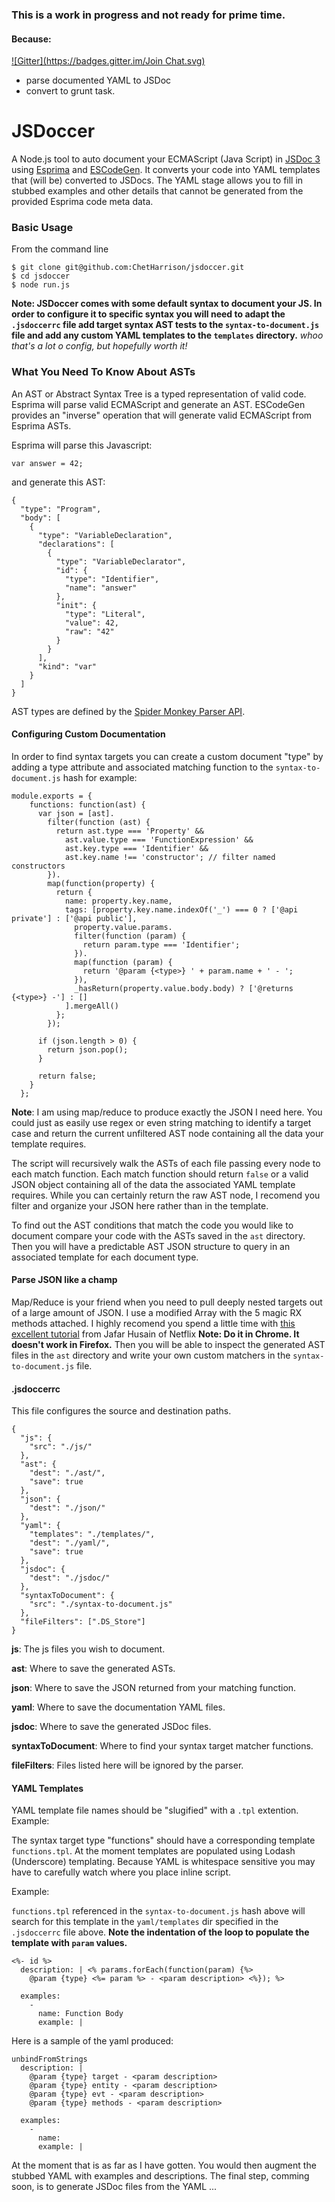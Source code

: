 ### This is a work in progress and not ready for prime time.
#### Because:
[![Gitter](https://badges.gitter.im/Join Chat.svg)](https://gitter.im/ChetHarrison/jsdoccer?utm_source=badge&utm_medium=badge&utm_campaign=pr-badge&utm_content=badge)
* parse documented YAML to JSDoc
* convert to grunt task.

# JSDoccer

A Node.js tool to auto document your ECMAScript (Java Script) in  [JSDoc 3](https://github.com/jsdoc3/jsdoc3.github.com) using [Esprima](http://esprima.org/) and [ESCodeGen](https://github.com/Constellation/escodegen). It converts your code into YAML templates that (will be) converted to JSDocs. The YAML stage allows you to fill in stubbed examples and other details that cannot be generated from the provided Esprima code meta data.

### Basic Usage

From the command line

```
$ git clone git@github.com:ChetHarrison/jsdoccer.git
$ cd jsdoccer
$ node run.js
```

**Note: JSDoccer comes with some default syntax to document your JS. In order to configure it to specific syntax you will need to adapt the `.jsdoccerrc` file add target syntax AST tests to the `syntax-to-document.js` file and add any custom YAML templates to the `templates` directory.** *whoo that's a lot o config, but hopefully worth it!*

### What You Need To Know About ASTs

An AST or Abstract Syntax Tree is a typed representation of valid code. Esprima will parse valid ECMAScript and generate an AST. ESCodeGen provides an "inverse" operation that will generate valid ECMAScript from Esprima ASTs.

Esprima will parse this Javascript:

```
var answer = 42;
```

and generate this AST:

```
{
  "type": "Program",
  "body": [
    {
      "type": "VariableDeclaration",
      "declarations": [
        {
          "type": "VariableDeclarator",
          "id": {
            "type": "Identifier",
            "name": "answer"
          },
          "init": {
            "type": "Literal",
            "value": 42,
            "raw": "42"
          }
        }
      ],
      "kind": "var"
    }
  ]
}
```

AST types are defined by the [Spider Monkey Parser API](https://developer.mozilla.org/en-US/docs/Mozilla/Projects/SpiderMonkey/Parser_API#Functions). 

#### Configuring Custom Documentation

In order to find syntax targets you can create a custom document "type" by adding a type attribute and associated matching function to the `syntax-to-document.js` hash for example:


```
module.exports = {
    functions: function(ast) {
      var json = [ast].
        filter(function (ast) {
          return ast.type === 'Property' &&
            ast.value.type === 'FunctionExpression' &&
            ast.key.type === 'Identifier' &&
            ast.key.name !== 'constructor'; // filter named constructors
        }).
        map(function(property) {
          return {
            name: property.key.name,
            tags: [property.key.name.indexOf('_') === 0 ? ['@api private'] : ['@api public'],
              property.value.params.
              filter(function (param) {
                return param.type === 'Identifier';
              }).
              map(function (param) {
                return '@param {<type>} ' + param.name + ' - ';
              }),
              _hasReturn(property.value.body.body) ? ['@returns {<type>} -'] : []
            ].mergeAll()
          };
        });
        
      if (json.length > 0) {
        return json.pop();
      }
      
      return false;
    }
  };
```
**Note**: I am using map/reduce to produce exactly the JSON I need here. You could just as easily use regex or even string matching to identify a target case and return the current unfiltered AST node containing all the data your template requires.

The script will recursively walk the ASTs of each file passing every node to each match function. Each match function should return `false` or a valid JSON object containing all of the data the associated YAML template requires. While you can certainly return the raw AST node, I recomend you filter and organize your JSON here rather than in the template.

To find out the AST conditions that match the code you would like to document compare your code with the ASTs saved in the `ast` directory. Then you will have a predictable AST JSON structure to query in an associated template for each document type.

#### Parse JSON like a champ

Map/Reduce is your friend when you need to pull deeply nested targets out of a large amount of JSON. I use a modified Array with the 5 magic RX methods attached. I highly recomend you spend a little time with [this excellent tutorial](http://reactive-extensions.github.io/learnrx/) from Jafar Husain of Netflix **Note: Do it in Chrome. It doesn't work in Firefox.** Then you will be able to inspect the generated AST files in the `ast` directory and write your own custom matchers in the `syntax-to-document.js` file.

#### .jsdoccerrc

This file configures the source and destination paths.

```
{
  "js": {
    "src": "./js/"
  },
  "ast": {
    "dest": "./ast/",
    "save": true
  },
  "json": {
    "dest": "./json/"
  },
  "yaml": {
    "templates": "./templates/",
    "dest": "./yaml/",
    "save": true
  },
  "jsdoc": {
    "dest": "./jsdoc/"
  },
  "syntaxToDocument": {
    "src": "./syntax-to-document.js"
  },
  "fileFilters": [".DS_Store"]
}
```

**js**: The js files you wish to document.

**ast**: Where to save the generated ASTs.

**json**: Where to save the JSON returned from your matching function.

**yaml**: Where to save the documentation YAML files.

**jsdoc**: Where to save the generated JSDoc files.

**syntaxToDocument**: Where to find your syntax target matcher functions.

**fileFilters**: Files listed here will be ignored by the parser.

#### YAML Templates

YAML template file names should be "slugified" with a `.tpl` extention. Example:

The syntax target type "functions" should have a corresponding template `functions.tpl`. At the moment templates are populated using Lodash (Underscore) templating. Because YAML is whitespace sensitive you may have to carefully watch where you place inline script.

Example:

`functions.tpl` referenced in the `syntax-to-document.js` hash above will search for this template in the `yaml/templates` dir specified in the `.jsdoccerrc` file above. **Note the indentation of the loop to populate the template with `param` values.**

```
<%- id %>
  description: | <% params.forEach(function(param) {%>
    @param {type} <%= param %> - <param description> <%}); %>
  
  examples:
    -
      name: Function Body
      example: |
```

Here is a sample of the yaml produced:

```
unbindFromStrings
  description: | 
    @param {type} target - <param description> 
    @param {type} entity - <param description> 
    @param {type} evt - <param description> 
    @param {type} methods - <param description> 
  
  examples:
    -
      name: 
      example: |
```

At the moment that is as far as I have gotten. You would then augment the stubbed YAML with examples and descriptions. The final step, comming soon, is to generate JSDoc files from the YAML ... 